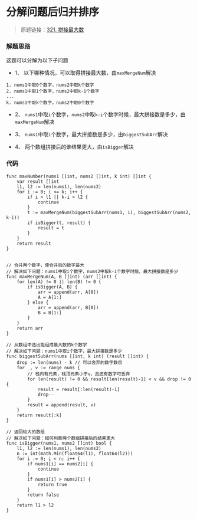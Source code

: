 # 分解问题后归并排序

> 原题链接：[321. 拼接最大数](https://leetcode-cn.com/problems/create-maximum-number/)

### 解题思路
这题可以分解为以下子问题

* 1、 以下哪种情况，可以取得拼接最大数，由``maxMergeNum``解决
```
1. nums1中取0个数字，nums2中取k个数字
2. nums1中取1个数字，nums2中取k-1个数字
...
k. nums1中取k个数字，nums2中取0个数字
```

* 2、 ``nums1``中取``i``个数字，``nums2``中取``k-i``个数字时候，最大拼接数是多少，由``maxMergeNum``解决

* 3、 ``nums1``中取``i``个数字，最大拼接数是多少，由``biggestSubArr``解决

* 4、 两个数组拼接后的谁结果更大，由``isBigger``解决

### 代码

```golang
func maxNumber(nums1 []int, nums2 []int, k int) []int {
	var result []int
	l1, l2 := len(nums1), len(nums2)
	for i := 0; i <= k; i++ {
		if i > l1 || k-i > l2 {
			continue
		}
		t := maxMergeNum(biggestSubArr(nums1, i), biggestSubArr(nums2, k-i))
		if isBigger(t, result) {
			result = t
		}
	}
	return result
}


// 合并两个数字，使合并后的数字最大
// 解决如下问题：nums1中取i个数字，nums2中取k-i个数字时候，最大拼接数是多少
func maxMergeNum(A, B []int) (arr []int) {
	for len(A) != 0 || len(B) != 0 {
		if isBigger(A, B) {
			arr = append(arr, A[0])
			A = A[1:]
		} else {
			arr = append(arr, B[0])
			B = B[1:]
		}
	}
	return arr
}

// 从数组中选出能组成最大数的k个数字
// 解决如下问题：nums1中取i个数字，最大拼接数是多少
func biggestSubArr(nums []int, k int) (result []int) {
	drop := len(nums) - k // 可以舍弃的数字数目
	for _, v := range nums {
		// 栈内有元素，栈顶元素小于v，且还有数字可丢弃
		for len(result) != 0 && result[len(result)-1] < v && drop != 0 {
			result = result[:len(result)-1]
			drop--
		}
		result = append(result, v)
	}
	return result[:k]
}

// 返回较大的数组
// 解决如下问题：如何判断两个数组拼接后的结果更大
func isBigger(nums1, nums2 []int) bool {
	l1, l2 := len(nums1), len(nums2)
	n := int(math.Min(float64(l1), float64(l2)))
	for i := 0; i < n; i++ {
		if nums1[i] == nums2[i] {
			continue
		}
		if nums1[i] > nums2[i] {
			return true
		}
		return false
	}
	return l1 > l2
}
```